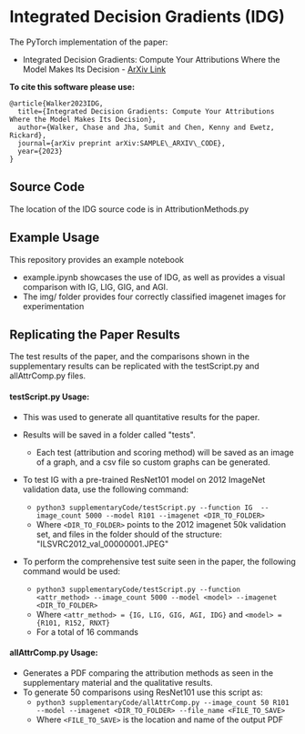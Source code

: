 # Integrated Decision Gradients (IDG)
The PyTorch implementation of the paper: 
 * Integrated Decision Gradients: Compute Your Attributions Where the Model Makes Its Decision - [ArXiv Link](NULL)

**To cite this software please use:**

    @article{Walker2023IDG,
      title={Integrated Decision Gradients: Compute Your Attributions Where the Model Makes Its Decision},
      author={Walker, Chase and Jha, Sumit and Chen, Kenny and Ewetz, Rickard},
      journal={arXiv preprint arXiv:SAMPLE\_ARXIV\_CODE},
      year={2023}
    }


Source Code
---
The location of the IDG source code is in AttributionMethods.py

Example Usage
---

This repository provides an example notebook
 * example.ipynb showcases the use of IDG, as well as provides a visual comparison with IG, LIG, GIG, and AGI.
 * The img/ folder provides four correctly classified imagenet images for experimentation

Replicating the Paper Results
---

The test results of the paper, and the comparisons shown in the supplementary results can be replicated with the testScript.py and allAttrComp.py files.

#### testScript.py Usage:
  * This was used to generate all quantitative results for the paper. 
  * Results will be saved in a folder called "tests".
     * Each test (attribution and scoring method) will be saved as an image of a graph, and a csv file so custom graphs can be generated. 

* To test IG with a pre-trained ResNet101 model on 2012 ImageNet validation data, use the following command:
  * `python3 supplementaryCode/testScript.py --function IG  --image_count 5000 --model R101 --imagenet <DIR_TO_FOLDER>`
  * Where `<DIR_TO_FOLDER>` points to the 2012 imagenet 50k validation set, and files in the folder should of the structure: "ILSVRC2012_val_00000001.JPEG"

* To perform the comprehensive test suite seen in the paper, the following command would be used:
    * `python3 supplementaryCode/testScript.py --function <attr_method> --image_count 5000 --model <model> --imagenet <DIR_TO_FOLDER>`
    * Where `<attr_method> = {IG, LIG, GIG, AGI, IDG}` and `<model> = {R101, R152, RNXT}`
    * For a total of 16 commands

#### allAttrComp.py Usage:
* Generates a PDF comparing the attribution methods as seen in the supplementary material and the qualitative results.
* To generate 50 comparisons using ResNet101 use this script as:
   * `python3 supplementaryCode/allAttrComp.py --image_count 50 R101 --model --imagenet <DIR_TO_FOLDER> --file_name <FILE_TO_SAVE>`
   * Where `<FILE_TO_SAVE>` is the location and name of the output PDF


